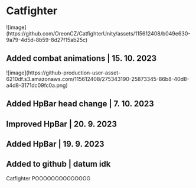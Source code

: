 <h1>Catfighter</h1>
![image](https://github.com/OreonCZ/CatfighterUnity/assets/115612408/b049e630-9a79-4d5d-8b59-8d27f15ab25c)
<br>

<h2>Added combat animations | 15. 10. 2023</h2>
![image](https://github-production-user-asset-6210df.s3.amazonaws.com/115612408/275343190-25873345-86b8-40d8-a4d8-3171dc09fc0a.png)

<h2>Added HpBar head change | 7. 10. 2023</h2>
<h2>Improved HpBar | 20. 9. 2023</h2>
<h2>Added HpBar | 19. 9. 2023</h2>
<h2>Added to github | datum idk</h2>
Catfighter POOOOOOOOOOOOOG
